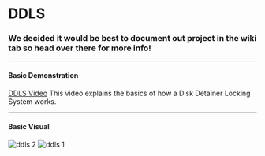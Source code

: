 # DDLS
### We decided it would be best to document out project in the wiki tab so head over there for more info!
______________________________________________________

#### Basic Demonstration
[DDLS Video](https://youtu.be/sIWlOJnhumw) This video explains the basics of how a Disk Detainer Locking System works.
_______________________________________________________


#### Basic Visual
![ddls 2](https://user-images.githubusercontent.com/54447117/121406850-aa6dd200-c92c-11eb-93e1-04265ee2ef57.jpg)  ![ddls 1](https://user-images.githubusercontent.com/54447117/121406910-b8bbee00-c92c-11eb-8309-b4a14449b1d1.jpg)

